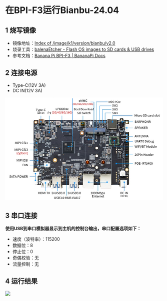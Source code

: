 # 在BPI-F3运行Bianbu-24.04

## 1 烧写镜像

- 镜像地址：[Index of /image/k1/version/bianbu/v2.0](https://archive.spacemit.com/image/k1/version/bianbu/v2.0/)
- 烧录工具：[balenaEtcher - Flash OS images to SD cards & USB drives](https://etcher.balena.io/)
- 参考文档：[Banana Pi BPI-F3 | BananaPi Docs](https://docs.banana-pi.org/en/BPI-F3/BananaPi_BPI-F3)

## 2 连接电源

- Type-C(12V 3A)
- DC IN(12V 3A)

![](../images/BPIF3_1.png)

## 3 串口连接

**使用USB到串口模拟器显示到主机的控制台输出，串口配置选项如下：**
- 速度（波特率）：115200 
- 数据位：8 
- 停止位：0 
- 奇偶校验：无 
- 流量控制：无

## 4 运行结果

![](../../images/BPIF3_2.png)